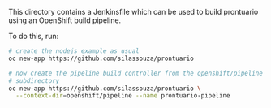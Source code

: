 This directory contains a Jenkinsfile which can be used to build
prontuario using an OpenShift build pipeline.

To do this, run:

```bash
# create the nodejs example as usual
oc new-app https://github.com/silassouza/prontuario

# now create the pipeline build controller from the openshift/pipeline
# subdirectory
oc new-app https://github.com/silassouza/prontuario \
  --context-dir=openshift/pipeline --name prontuario-pipeline
```
